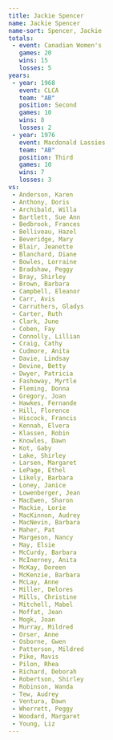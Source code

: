 ```yaml
---
title: Jackie Spencer
name: Jackie Spencer
name-sort: Spencer, Jackie
totals:
 - event: Canadian Women's
   games: 20
   wins: 15
   losses: 5
years:
 - year: 1968
   event: CLCA
   team: "AB"
   position: Second
   games: 10
   wins: 8
   losses: 2
 - year: 1976
   event: Macdonald Lassies
   team: "AB"
   position: Third
   games: 10
   wins: 7
   losses: 3
vs:
 - Anderson, Karen
 - Anthony, Doris
 - Archibald, Willa
 - Bartlett, Sue Ann
 - Bedbrook, Frances
 - Belliveau, Hazel
 - Beveridge, Mary
 - Blair, Jeanette
 - Blanchard, Diane
 - Bowles, Lorraine
 - Bradshaw, Peggy
 - Bray, Shirley
 - Brown, Barbara
 - Campbell, Eleanor
 - Carr, Avis
 - Carruthers, Gladys
 - Carter, Ruth
 - Clark, June
 - Coben, Fay
 - Connolly, Lillian
 - Craig, Cathy
 - Cudmore, Anita
 - Davie, Lindsay
 - Devine, Betty
 - Dwyer, Patricia
 - Fashoway, Myrtle
 - Fleming, Donna
 - Gregory, Joan
 - Hawkes, Fernande
 - Hill, Florence
 - Hiscock, Francis
 - Kennah, Elvera
 - Klassen, Robin
 - Knowles, Dawn
 - Kot, Gaby
 - Lake, Shirley
 - Larsen, Margaret
 - LePage, Ethel
 - Likely, Barbara
 - Loney, Janice
 - Lowenberger, Jean
 - MacEwen, Sharon
 - Mackie, Lorie
 - MacKinnon, Audrey
 - MacNevin, Barbara
 - Maher, Pat
 - Margeson, Nancy
 - May, Elsie
 - McCurdy, Barbara
 - McInerney, Anita
 - McKay, Doreen
 - McKenzie, Barbara
 - McLay, Anne
 - Miller, Delores
 - Mills, Christine
 - Mitchell, Mabel
 - Moffat, Jean
 - Mogk, Joan
 - Murray, Mildred
 - Orser, Anne
 - Osborne, Gwen
 - Patterson, Mildred
 - Pike, Mavis
 - Pilon, Rhea
 - Richard, Deborah
 - Robertson, Shirley
 - Robinson, Wanda
 - Tew, Audrey
 - Ventura, Dawn
 - Wherrett, Peggy
 - Woodard, Margaret
 - Young, Liz
---
```

